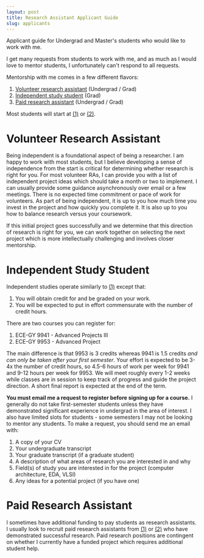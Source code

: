 ```yaml
---
layout: post
title: Research Assistant Applicant Guide
slug: applicants
---
```


Applicant guide for Undergrad and Master's students who would like to work with me.

I get many requests from students to work with me, and as much as I would love to mentor students, I unfortunately can't respond to all requests.

Mentorship with me comes in a few different flavors:
1. [Volunteer research assistant](#volunteer-research-assistant) (Undergrad / Grad)
2. [Independent study student](#independent-study-student) (Grad)
3. [Paid research assistant](#paid-research-assistant) (Undergrad / Grad)

Most students will start at [(1)](#volunteer-research-assistant) or [(2)](#independent-study-student).

# Volunteer Research Assistant
Being independent is a foundational aspect of being a researcher. I am happy to work with most students, but I believe developing a sense of independence from the start is critical for determining whether research is right for you. For most volunteer RAs, I can provide you with a list of independent project ideas which should take a month or two to implement. I can usually provide some guidance asynchronously over email or a few meetings.
There is no expected time commitment or pace of work for volunteers. As part of being independent, it is up to you how much time you invest in the project and how quickly you complete it. It is also up to you how to balance research versus your coursework.

If this initial project goes successfully and we determine that this direction of research is right for you, we can work together on selecting the next project which is more intellectually challenging and involves closer mentorship.

# Independent Study Student
Independent studies operate similarly to [(1)](#volunteer-research-assistant) except that: 
1. You will obtain credit for and be graded on your work.
2. You will be expected to put in effort commensurate with the number of credit hours.

There are two courses you can register for:

1. ECE-GY 9941 - Advanced Projects III
2. ECE-GY 9953 - Advanced Project

The main difference is that 9953 is 3 credits whereas 9941 is 1.5 credits _and can only be taken after your first semester_.
Your effort is expected to be 3-4x the number of credit hours, so 4.5-6 hours of work per week for 9941 and 9-12 hours per week for 9953.
We will meet roughly every 1-2 weeks while classes are in session to keep track of progress and guide the project direction. A short final report is expected at the end of the term.

**You must email me a request to register before signing up for a course.** I generally do not take first-semester students unless they have demonstrated significant experience in undergrad in the area of interest. I also have limited slots for students - some semesters I may not be looking to mentor any students. To make a request, you should send me an email with:

1. A copy of your CV
2. Your undergraduate transcript
3. Your graduate transcript (if a graduate student)
4. A description of what areas of research you are interested in and why
5. Field(s) of study you are interested in for the project (computer architecture, EDA, VLSI)
6. Any ideas for a potential project (if you have one)

# Paid Research Assistant
I sometimes have additional funding to pay students as research assistants. I usually look to recruit paid research assistants from [(1)](#volunteer-research-assistant) or [(2)](#independent-study-student) who have demonstrated successful research. Paid research positions are contingent on whether I currently have a funded project which requires additional student help.
